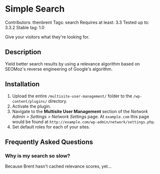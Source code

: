 # Simple Search
Contributors: thenbrent
Tags: search
Requires at least: 3.3
Tested up to: 3.3.2
Stable tag: 1.0

Give your visitors what they're looking for.

## Description

Yield better search results by using a relevance algorithm based on SEOMoz's reverse engineering of Google's algorithm.

## Installation

1. Upload the entire `/multisite-user-management/` folder to the `/wp-content/plugins/` directory.
1. Activate the plugin.
1. Navigate to the **Multisite User Management** section of the *Network Admin > Settings > Network Settings* page. At `example.com` this page would be found at `http://example.com/wp-admin/network/settings.php`.
1. Set default roles for each of your sites.

## Frequently Asked Questions

### Why is my search so slow?

Because Brent hasn't cached relevance scores, yet...
